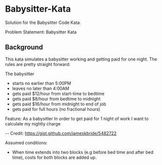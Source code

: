# Babysitter-Kata
Solution for the Babysitter Code Kata.

Problem Statement:
Babysitter Kata

Background
----------
This kata simulates a babysitter working and getting paid for one night.  The rules are pretty straight forward:

The babysitter 
- starts no earlier than 5:00PM
- leaves no later than 4:00AM
- gets paid $12/hour from start-time to bedtime
- gets paid $8/hour from bedtime to midnight
- gets paid $16/hour from midnight to end of job
- gets paid for full hours (no fractional hours)


Feature:
As a babysitter
In order to get paid for 1 night of work
I want to calculate my nightly charge

--  Credit: https://gist.github.com/jameskbride/5482722

Assumed conditions:
- When time extends into two blocks (e.g before bed time and after bed time), costs for both blocks are added up.

